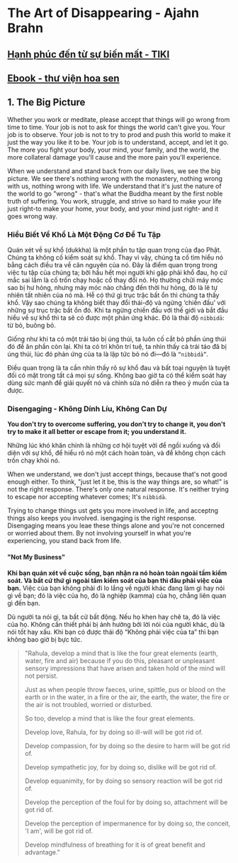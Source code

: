 # The Art of Disappearing - Ajahn Brahn
## [Hạnh phúc đến từ sự biến mất - TIKI](https://tiki.vn/hanh-phuc-den-tu-su-bien-mat-p7100487.html)
## [Ebook - thư viện hoa sen](https://thuvienhoasen.org/images/file/7YaOWW491AgQAEtH/nghe-thuat-bien-mat.pdf)

## 1. The Big Picture

Whether you work or meditate, please accept that things will go wrong from time to time. Your job is not to ask for things the world can't give you. Your job is to observe. Your job is not to try to prod and push this world to make it just the way you like it to be. Your job is to understand, accept, and let it go. The more you fight your body, your mind, your family, and the world, the more collateral damage you'll cause and the more pain you'll experience.

When we understand and stand back from our daily lives, we see the big picture. We see there's nothing wrong with the monastery, nothing wrong with us, nothing wrong with life. We understand that it's just the nature of the world to go "wrong" - that's what the Buddha meant by the first noble truth of suffering. You work, struggle, and strive so hard to make your life just right-to make your home, your body, and your mind just right- and it goes wrong way.

### Hiểu Biết Về Khổ Là Một Động Cơ Để Tu Tập

Quán xét về sự khổ (dukkha) là một phần tu tập quan trọng của đạo Phật. Chúng ta không cố kiểm soát sự khổ. Thay vì vậy, chúng ta cố tìm hiểu nó bằng cách điều tra về căn nguyên của nó. Đây là điểm quan trọng trong việc tu tập của chúng ta; bởi hầu hết mọi người khi gặp phải khổ đau, họ cứ mắc sai lầm là cố trốn chạy hoặc cố thay đổi nó. Họ thường chửi máy móc sao bị hư hỏng, nhưng máy móc nào chẳng đến thời hư hỏng, đó là lẽ tự nhiên tất nhiên của nó mà. Hễ có thứ gì trục trặc bất ổn thì chúng ta thấy khổ. Vậy sao chúng ta không biết thay đổi thái-độ và ngừng ‘chiến đấu’ với những sự trục trặc bất ổn đó. Khi ta ngừng chiến đấu với thế giới và bắt đầu hiểu về sự khổ thì ta sẽ có được một phản ứng khác. Đó là thái độ `nibbidā`: từ bỏ, buông bỏ.

Giống như khi ta có một trái táo bị úng thúi, ta luôn cố cắt bỏ phần úng thúi đó để ăn phần còn lại. Khi ta có trí khôn trí
tuệ, ta nhìn thấy cả trái táo đã bị úng thúi, lúc đó phản ứng của ta là lập tức bỏ nó đi—đó là `“nibbidā”`.

Điều quan trọng là ta cần nhìn thấy rõ sự khổ đau và bất toại nguyện là tuyệt đối có mặt trong tất cả mọi sự sống. Không bao giờ ta có thể kiểm soát hay dùng sức mạnh để giải quyết nó và chỉnh sửa nó diễn ra theo ý muốn của ta được. 

### Disengaging - Không Dính Líu, Không Can Dự

**You don't try to overcome suffering, you don't try to change it, you don't try to make it all better or escape from it; you understand it.**

Những lúc khó khăn chính là những cơ hội tuyệt vời để ngồi xuống và đối diện với sự khổ, để hiểu rõ nó một cách hoàn toàn, và để không chọn cách trốn chạy khỏi nó.

When we understand, we don't just accept things, because that's not good enough either. To think, "just let it be, this is the way things are, so what!" is not the right response. There's only one natural response. It's neither trying to escape nor accepting whatever comes; It's `nibbidā`.

Trying to change things ust gets you more involved in life, and acceptng things also keeps you involved. isengaging is the right response. Disengaging means you leae these things alone and you're not concerned or worried about them. By not involving yourself in what you're experiencing, you stand back from life.

#### "Not My Business"

**Khi bạn quán xét về cuộc sống, bạn nhận ra nó hoàn toàn ngoài tầm kiểm soát. Và bất cứ thứ gì ngoài tầm kiểm soát của bạn thì đâu phải việc của bạn.** Việc của bạn không phải đi lo lắng về người khác đang làm gì hay nói gì về bạn; đó là việc của họ, đó là nghiệp (kamma) của họ, chẳng liên quan gì đến bạn.

Dù người ta nói gì, ta bất cử bất động. Nếu họ khen hay chê ta, đó là việc của họ. Không cần thiết phải bị ảnh hưởng bởi lời nói của người khác, dù là nói tốt hay xấu. Khi bạn có được thái độ “Không phải việc của ta” thì bạn không bao giờ bị bực tức.

>"Rahula, develop a mind that is like the four great elements (earth, water, fire and air) because if you do this, pleasant or unpleasant sensory impressions that have arisen and taken hold of the mind will not persist. 
>
>Just as when people throw faeces, urine, spittle, pus or blood on the earth or in the water, in a fire or the air, the earth, the water, the fire or the air is not troubled, worried or disturbed. 
>
>So too, develop a mind that is like the four great elements. 
>
>Develop love, Rahula, for by doing so ill-will will be got rid of. 
>
>Develop compassion, for by doing so the desire to harm will be got rid of. 
>
>Develop sympathetic joy, for by doing so, dislike will be got rid of. 
>
>Develop equanimity, for by doing so sensory reaction will be got rid of. 
>
>Develop the perception of the foul for by doing so, attachment will be got rid of. 
>
>Develop the perception of impermanence for by doing so, the conceit, 'I am', will be got rid of. 
>
>Develop mindfulness of breathing for it is of great benefit and advantage."
